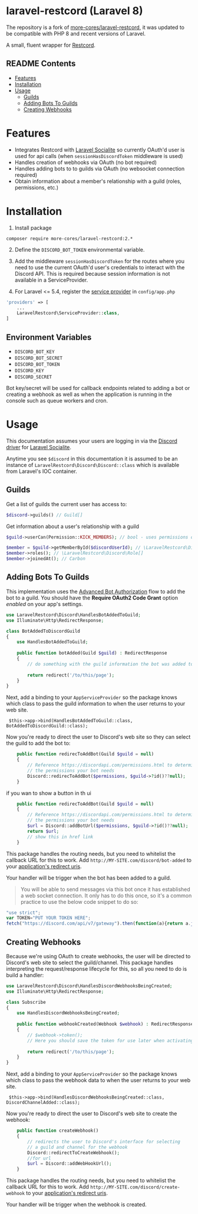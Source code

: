 # laravel-restcord (Laravel 8)

The repository is a fork of [more-cores/laravel-restcord](https://gitlab.com/more-cores/laravel-restcord), it was updated to be compatible with PHP 8 and recent versions of Laravel.

A small, fluent wrapper for [Restcord](http://www.restcord.com).  

## README Contents

* [Features](#features)
* [Installation](#installation)
* [Usage](#usage)
  * [Guilds](#guilds)
  * [Adding Bots To Guilds](#adding-bots-to-guilds)
  * [Creating Webhooks](#creating-webhooks)

<a name="features" />

# Features
 
 * Integrates Restcord with [Laravel Socialite](http://socialiteproviders.github.io) so currently OAuth'd user is used for api calls (when `sessionHasDiscordToken` middleware is used)
 * Handles creation of webhooks via OAuth (no bot required)
 * Handles adding bots to to guilds via OAuth (no websocket connection required)
 * Obtain information about a member's relationship with a guild (roles, permissions, etc.)

<a name="installation" />

# Installation

 1. Install package

```
composer require more-cores/laravel-restcord:2.*
```

 2. Define the `DISCORD_BOT_TOKEN` environmental variable.
 3. Add the middleware `sessionHasDiscordToken` for the routes where you need to use the current OAuth'd user's credentials to interact with the Discord API.  This is required because session information is not available in a ServiceProvider.


 4. For Laravel <= 5.4, register the [service provider](http://laravel.com/docs/master/providers) in `config/app.php`

```php
'providers' => [
    ...
    LaravelRestcord\ServiceProvider::class,
]
```

<a name="environment-variables" />

## Environment Variables

 * `DISCORD_BOT_KEY`
 * `DISCORD_BOT_SECRET`
 * `DISCORD_BOT_TOKEN`
 * `DISCORD_KEY`
 * `DISCORD_SECRET`
 
Bot key/secret will be used for callback endpoints related to adding a bot or creating a webhook as well as when the application is running in the console such as queue workers and cron. 

<a name="usage" />

# Usage

This documentation assumes your users are logging in via the [Discord driver](https://socialiteproviders.netlify.com/providers/discord.html) for [Laravel Socialite](https://laravel.com/docs/master/socialite).

Anytime you see `$discord` in this documentation it is assumed to be an instance of `LaravelRestcord\Discord\Discord::class` which is available from Laravel's IOC container.

<a name="guilds" />

## Guilds

Get a list of guilds the current user has access to:

```php
$discord->guilds() // Guild[]
```

Get information about a user's relationship with a guild

```php
$guild->userCan(Permission::KICK_MEMBERS); // bool - uses permissions of the currently oauth'd user

$member = $guild->getMemberById($discordUserId); // \LaravelRestcord\Discord\Member
$member->roles(); // \LaravelRestcord\Discord\Role[]
$member->joinedAt(); // Carbon
```

<a name="adding-bots-to-guilds" />

## Adding Bots To Guilds

This implementation uses the [Advanced Bot Authorization](https://discord.com/developers/docs/topics/oauth2#advanced-bot-authorization) flow to add the bot to a guild.  You should have the **Require OAuth2 Code Grant** option _enabled_ on your app's settings.   

```php
use LaravelRestcord\Discord\HandlesBotAddedToGuild;
use Illuminate\Http\RedirectResponse;

class BotAddedToDiscordGuild
{
    use HandlesBotAddedToGuild;
    
    public function botAdded(Guild $guild) : RedirectResponse
    {
        // do something with the guild information the bot was added to
        
        return redirect('/to/this/page');
    }
}
```

Next, add a binding to your `AppServiceProvider` so the package knows which class to pass the guild information to when the user returns to your web site.

```shell
 $this->app->bind(HandlesBotAddedToGuild::class, BotAddedToDiscordGuild::class);
```

Now you're ready to direct the user to Discord's web site so they can select the guild to add the bot to:

```php
    public function redirecToAddBot(Guild $guild = null)
    {
        // Reference https://discordapi.com/permissions.html to determine
        // the permissions your bot needs
        Discord::redirecToAddBot($permissions, $guild->?id()??null);
    }
```


if you wan to show a button in th ui

```php
    public function redirecToAddBot(Guild $guild = null)
    {
        // Reference https://discordapi.com/permissions.html to determine
        // the permissions your bot needs
        $url = Discord::addBotUrl($permissions, $guild->?id()??null);
        return $url;
        // show this in href link
    }
```

This package handles the routing needs, but you need to whitelist the callback URL for this to work.  Add `http://MY-SITE.com/discord/bot-added` to your [application's redirect uris](https://discord.com/developers/applications/me).

Your handler will be trigger when the bot has been added to a guild.

 > You will be able to send messages via this bot once it has established a web socket connection.  It only has to do this once, so it's a common practice to use the below code snippet to do so:

```js
"use strict";
var TOKEN="PUT YOUR TOKEN HERE";
fetch("https://discord.com/api/v7/gateway").then(function(a){return a.json()}).then(function(a){var b=new WebSocket(a.url+"/?encoding=json&v=6");b.onerror=function(a){return console.error(a)},b.onmessage=function(a){try{var c=JSON.parse(a.data);0===c.op&&"READY"===c.t&&(b.close(),console.log("Successful authentication! You may now close this window!")),10===c.op&&b.send(JSON.stringify({op:2,d:{token:TOKEN,properties:{$browser:"b1nzy is a meme"},large_threshold:50}}))}catch(a){console.error(a)}}});
```

<a name="creating-webhooks" />

## Creating Webhooks

Because we're using OAuth to create webhooks, the user will be directed to Discord's web site to select the guild/channel.  This package handles interpreting the request/response lifecycle for this, so all you need to do is build a handler: 

```php
use LaravelRestcord\Discord\HandlesDiscordWebhooksBeingCreated;
use Illuminate\Http\RedirectResponse;

class Subscribe
{
    use HandlesDiscordWebhooksBeingCreated;
    
    public function webhookCreated(Webhook $webhook) : RedirectResponse
    {
        // $webhook->token();
        // Here you should save the token for use later when activating the webhook
        
        return redirect('/to/this/page');
    }
}
```

Next, add a binding to your `AppServiceProvider` so the package knows which class to pass the webhook data to when the user returns to your web site.

```shell
 $this->app->bind(HandlesDiscordWebhooksBeingCreated::class, DiscordChannelAdded::class);
```

Now you're ready to direct the user to Discord's web site to create the webhook:

```php
    public function createWebhook()
    {
        // redirects the user to Discord's interface for selecting
        // a guild and channel for the webhook
        Discord::redirectToCreateWebhook();
        //for url
        $url = Discord::addWebHookUrl();
    }
```

This package handles the routing needs, but you need to whitelist the callback URL for this to work.  Add `http://MY-SITE.com/discord/create-webhook` to your [application's redirect uris](https://discord.com/developers/applications/me). 

Your handler will be trigger when the webhook is created.
